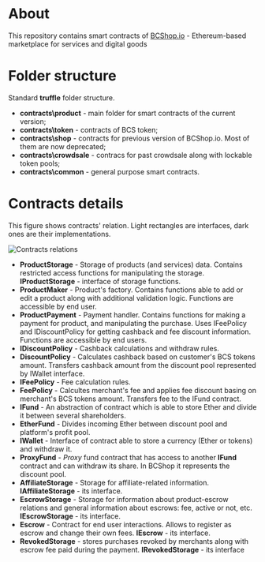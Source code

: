 # About
This repository contains smart contracts of [BCShop.io](https://bcshop.io) - Ethereum-based marketplace for services and digital goods

# Folder structure
Standard **truffle** folder structure. 
- **contracts\product** - main folder for smart contracts of the current version;
- **contracts\token** - contracts of BCS token;
- **contracts\shop** - contracts for previous version of BCShop.io. Most of them are now deprecated;
- **contracts\crowdsale** - contracs for past crowdsale along with lockable token pools;
- **contracts\common** - general purpose smart contracts.

# Contracts details
This figure shows contracts' relation. Light rectangles are interfaces, dark ones are their implementations.  

![Contracts relations](https://i.imgur.com/cDT234j.png)
- **ProductStorage** - Storage of products (and services) data. Contains restricted access functions for manipulating the storage. **IProductStorage** - interface of storage functions.
- **ProductMaker** - Product's factory. Contains functions able to add or edit a product along with additional validation logic. Functions are accessible by end user.
- **ProductPayment** - Payment handler. Contains functions for making a payment for product, and manipulating the purchase. Uses IFeePolicy and IDiscountPolicy for getting cashback and fee discount information. Functions are accessible by end users.
- **IDiscountPolicy** - Cashback calculations and withdraw rules. 
- **DiscountPolicy** - Calculates cashback based on customer's BCS tokens amount. Transfers cashback amount from the discount pool represented by IWallet interface.
- **IFeePolicy** - Fee calculation rules. 
- **FeePolicy** - Calcultes merchant's fee and applies fee discount basing on merchant's BCS tokens amount. Transfers fee to the IFund contract.
- **IFund** - An abstraction of contract which is able to store Ether and divide it between several shareholders.
- **EtherFund** - Divides incoming Ether between discount pool and platform's profit pool.
- **IWallet** - Interface of contract able to store a currency (Ether or tokens) and withdraw it.
- **ProxyFund** - *Proxy* fund contract that has access to another **IFund** contract and can withdraw its share. In BCShop it represents the discount pool.  
- **AffiliateStorage** - Storage for affiliate-related information. **IAffiliateStorage** - its interface.
- **EscrowStorage** - Storage for information about product-escrow relations and general information about escrows: fee, active or not, etc. **IEscrowStorage** - its interface.
- **Escrow** - Contract for end user interactions. Allows to register as escrow and change their own fees. **IEscrow** - its interface.
- **RevokedStorage** - stores purchases revoked by merchants along with escrow fee paid during the payment. **IRevokedStorage** - its interface
